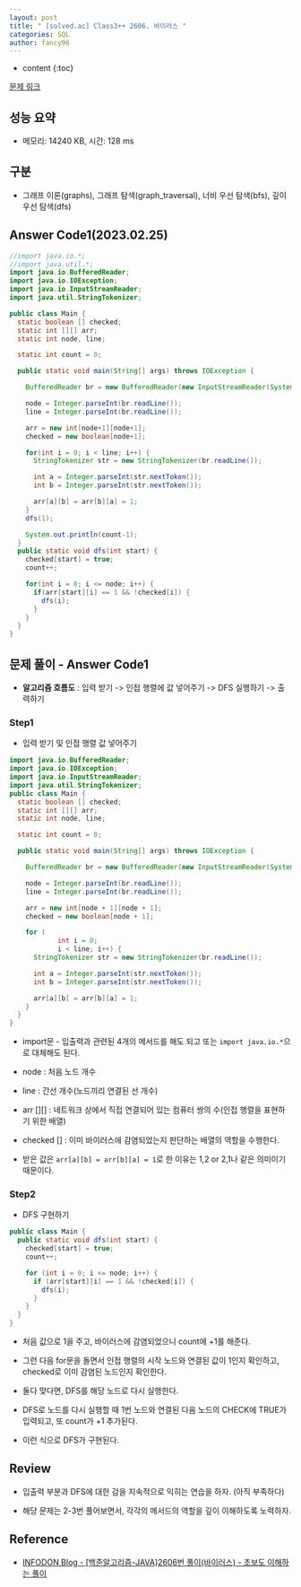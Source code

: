 ```yaml
---
layout: post
title: " [solved.ac] Class3++ 2606. 바이러스 "
categories: SQL
author: fancy96
---
```

* content
{:toc}

[문제 링크](https://www.acmicpc.net/problem/2606)

## 성능 요약

* 메모리: 14240 KB, 시간: 128 ms

## 구분

* 그래프 이론(graphs), 그래프 탐색(graph_traversal), 너비 우선 탐색(bfs), 깊이 우선 탐색(dfs)

## Answer Code1(2023.02.25)

```java
//import java.io.*;
//import java.util.*;
import java.io.BufferedReader;
import java.io.IOException;
import java.io.InputStreamReader;
import java.util.StringTokenizer;

public class Main {
  static boolean [] checked;
  static int [][] arr;
  static int node, line;

  static int count = 0;

  public static void main(String[] args) throws IOException {

    BufferedReader br = new BufferedReader(new InputStreamReader(System.in));

    node = Integer.parseInt(br.readLine());
    line = Integer.parseInt(br.readLine());

    arr = new int[node+1][node+1];
    checked = new boolean[node+1];

    for(int i = 0; i < line; i++) {
      StringTokenizer str = new StringTokenizer(br.readLine());

      int a = Integer.parseInt(str.nextToken());
      int b = Integer.parseInt(str.nextToken());

      arr[a][b] = arr[b][a] = 1;
    }
    dfs(1);

    System.out.println(count-1);
  }
  public static void dfs(int start) {
    checked[start] = true;
    count++;

    for(int i = 0; i <= node; i++) {
      if(arr[start][i] == 1 && !checked[i]) {
        dfs(i);
      }
    }
  }
}
```

## 문제 풀이 - Answer Code1

* **알고리즘 흐름도** : 입력 받기 -> 인접 행렬에 값 넣어주기 -> DFS 실행하기 -> 출력하기

### Step1

* 입력 받기 및 인접 행렬 값 넣어주기

```java
import java.io.BufferedReader;
import java.io.IOException;
import java.io.InputStreamReader;
import java.util.StringTokenizer;
public class Main {
  static boolean [] checked;
  static int [][] arr;
  static int node, line;

  static int count = 0;

  public static void main(String[] args) throws IOException {

    BufferedReader br = new BufferedReader(new InputStreamReader(System.in));

    node = Integer.parseInt(br.readLine());
    line = Integer.parseInt(br.readLine());

    arr = new int[node + 1][node + 1];
    checked = new boolean[node + 1];

    for (
            int i = 0;
            i < line; i++) {
      StringTokenizer str = new StringTokenizer(br.readLine());

      int a = Integer.parseInt(str.nextToken());
      int b = Integer.parseInt(str.nextToken());

      arr[a][b] = arr[b][a] = 1;
    }
  }
}
```

* import문 - 입출력과 관련된 4개의 메서드를 해도 되고 또는 `import java.io.*`으로 대체해도 된다.

* node : 처음 노드 개수 

* line : 간선 개수(노드끼리 연결된 선 개수)

* arr [][] : 네트워크 상에서 직접 연결되어 있는 컴퓨터 쌍의 수(인접 행렬을 표현하기 위한 배열)

* checked [] : 이미 바이러스에 감염되었는지 판단하는 배열의 역할을 수행한다.

* 받은 값은 `arr[a][b] = arr[b][a] = 1`로 한 이유는 1,2 or 2,1나 같은 의미이기 때문이다.

### Step2 

* DFS 구현하기

```java
public class Main {
  public static void dfs(int start) {
    checked[start] = true;
    count++;

    for (int i = 0; i <= node; i++) {
      if (arr[start][i] == 1 && !checked[i]) {
        dfs(i);
      }
    }
  }
}
```

* 처음 값으로 1을 주고, 바이러스에 감염되었으니 count에 +1를 해준다.

* 그런 다음 for문을 돌면서 인접 행렬의 시작 노드와 연결된 값이 1인지 확인하고, checked로 이미 감염된 노드인지 확인한다.

* 둘다 맞다면, DFS를 해당 노드로 다시 실행한다.

* DFS로 노드를 다시 실행할 때 1번 노드와 연결된 다음 노드의 CHECK에 TRUE가 입력되고, 또 count가 +1 추가된다.

* 이런 식으로 DFS가 구현된다.

## Review

* 입출력 부분과 DFS에 대한 감을 지속적으로 익히는 연습을 하자. (아직 부족하다)

* 해당 문제는 2-3번 풀어보면서, 각각의 메서드의 역할을 깊이 이해하도록 노력하자.

## Reference

* [INFODON Blog - [백준알고리즘-JAVA]2606번 풀이(바이러스) - 초보도 이해하는 풀이](https://infodon.tistory.com/97)
